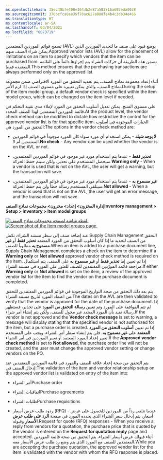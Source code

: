 ```yaml
---
ms.openlocfilehash: 35ec40bfe400e164db2e87a58281ba692eda0038
ms.sourcegitcommit: 376bcfca0ae39f70ac627a080fe4b4c3db34e466
ms.translationtype: HT
ms.contentlocale: ar-SA
ms.lasthandoff: 03/04/2021
ms.locfileid: "6073719"
---
```

<span data-ttu-id="65fbc-101">تسمح قوائم الموردين المعتمدين (AVL) بوضع قيود على صنف ما لتحديد الموردين الذين يمكن شراء الصنف منهم.</span><span class="sxs-lookup"><span data-stu-id="65fbc-101">Approved vendor lists (AVL) allow for the placement of limitations on an item to specify which vendors that the item can be purchased from.</span></span> <span data-ttu-id="65fbc-102">تضمن هذه الطريقة أن حركات الشراء يتم إجراؤها دائماً على القائمة المعتمدة فقط.</span><span class="sxs-lookup"><span data-stu-id="65fbc-102">This method ensures that the purchasing transactions are always performed only on the approved list.</span></span>

<span data-ttu-id="65fbc-103">أثناء إعداد مجموعة نماذج الصنف، يتم تحديد التحقق من المورد الافتراضي ضمن مجموعة نماذج الصنف، والذي يمكن تغييره على مستوى الصنف إذا لزم الأمر.</span><span class="sxs-lookup"><span data-stu-id="65fbc-103">During the setup of the item model group, a default vendor check is specified within the item model group, which can be changed on the item level if needed.</span></span>

<span data-ttu-id="65fbc-104">على مستوى المنتج، يمكن تعديل أسلوب التحقق من المورِد لإملاء مدى تقييد التحكم في قائمة الموردين المعتمدين لهذا الصنف المحدد.</span><span class="sxs-lookup"><span data-stu-id="65fbc-104">At the product level, the vendor check method can be modified to dictate how restrictive the control for the approved vendor list is for that specific item.</span></span> <span data-ttu-id="65fbc-105">الخيارات الموجودة في أسلوب التحقق من المورد هي:</span><span class="sxs-lookup"><span data-stu-id="65fbc-105">The options in the vendor check method are:</span></span>

-   <span data-ttu-id="65fbc-106">**لا يوجد شيك** - يمكن استخدام أي مورد سواء كان المورد موجوداً في قوائم الموردين المعتمدين أم لا.</span><span class="sxs-lookup"><span data-stu-id="65fbc-106">**No check** - Any vendor can be used whether the vendor is on the AVL or not.</span></span>

-   <span data-ttu-id="65fbc-107">**تحذير فقط** - عندما يتم استخدام مورد غير موجود في قوائم الموردين المعتمدين، سيحصل المستخدم على تحذير، ولكن سيتم حفظ الحركة.</span><span class="sxs-lookup"><span data-stu-id="65fbc-107">**Warning only** - When a vendor is used that is not on the AVL, the user will get a warning, but the transaction will save.</span></span>

-   <span data-ttu-id="65fbc-108">**غير مسموح به** - عندما يتم استخدام مورد غير موجود في قوائم الموردين المعتمدين، سيتلقى المستخدم رسالة خطأ ولن يتم حفظ الحركة.</span><span class="sxs-lookup"><span data-stu-id="65fbc-108">**Not allowed** - When a vendor is used that is not on the AVL, the user will get an error message, and the transaction will not save.</span></span>

<span data-ttu-id="65fbc-109">**إدارة المخزون> إعداد> مخزون> مجموعات نماذج الصنف**</span><span class="sxs-lookup"><span data-stu-id="65fbc-109">**Inventory management > Setup > Inventory > Item model groups**</span></span>

<span data-ttu-id="65fbc-110">[![لقطة شاشة لصفحة مجموعات نماذج الصنف.](../media/item-model-group.png)](../media/item-model-group.png#lightbox)</span><span class="sxs-lookup"><span data-stu-id="65fbc-110">[![Screenshot of the Item model groups page.](../media/item-model-group.png)](../media/item-model-group.png#lightbox)</span></span>


<span data-ttu-id="65fbc-111">عند إضافة صنف إلى سطر مستند الشراء، تكمل Supply Chain Management التحقق من الصنف لتحديد ما إذا كان أسلوب التحقق من المورد المعتمد **تحذير فقط** أو **غير مسموح به** مطلوباً للصنف.</span><span class="sxs-lookup"><span data-stu-id="65fbc-111">When an item is added to a purchase document line, Supply Chain Management completes a check on the item to determine if a **Warning only** or **Not allowed** approved vendor check method is required on the item.</span></span> <span data-ttu-id="65fbc-112">إذا تم تعيين إما **تحذير فقط** أو **غير مسموح به** على الصنف، يتم استكمال مراجعة قائمة المورِّدين المعتمدين للصنف للعثور على المورد في مستند الشراء.</span><span class="sxs-lookup"><span data-stu-id="65fbc-112">If either **Warning only** or **Not allowed** is set on the item, a review of the approved vendor list for the item to find the vendor on the purchase document is completed.</span></span> 

<span data-ttu-id="65fbc-113">يتم بعد ذلك التحقق من صحة التواريخ الموجودة في قوائم الموردين المعتمدين للتحقق من اعتماد المورد لتاريخ مستند الشراء.</span><span class="sxs-lookup"><span data-stu-id="65fbc-113">The dates on the AVL are then validated to verify that the vendor is approved for the date of the purchase document.</span></span> <span data-ttu-id="65fbc-114">إذا لم تتم الموافقة على المورد وتم تعيين **رسالة التحقق من المورد** على تحذير، فستظهر رسالة تفيد بأن المورد المحدد غير مخول للصنف، ولكن يتم إنشاء أمر شراء.</span><span class="sxs-lookup"><span data-stu-id="65fbc-114">If the vendor is not approved and the **Vendor check message** is set to warning, a message will display stating that the specified vendor is not authorized for the item, but a purchase order is created.</span></span> <span data-ttu-id="65fbc-115">إذا تم تعيين **أسلوب التحقق من المورد المعتمد** على **غير مسموح به**، فلن يتم إنشاء سطر أمر الشراء، ويجب على المستخدم تغيير إعداد المورد المعتمد أو تغيير الموردين في أمر الشراء.</span><span class="sxs-lookup"><span data-stu-id="65fbc-115">If the **Approved vendor check method** is set to **Not allowed**, the purchase order line will not be created, and the user must change the approved vendor setting or change vendors on the PO.</span></span>

<span data-ttu-id="65fbc-116">يتم التحقق من صحة إعداد علاقة الصنف والمورد في قائمة الموردين المعتمدين عند إدخال الصنف في:</span><span class="sxs-lookup"><span data-stu-id="65fbc-116">The validation of the item and vendor relationship setup on the approved vendor list is validated on entry of the item into:</span></span>

-   <span data-ttu-id="65fbc-117">أمر الشراء</span><span class="sxs-lookup"><span data-stu-id="65fbc-117">Purchase order</span></span>

-   <span data-ttu-id="65fbc-118">اتفاقيات الشراء</span><span class="sxs-lookup"><span data-stu-id="65fbc-118">Purchase agreements</span></span>

-   <span data-ttu-id="65fbc-119">طلبات الشراء</span><span class="sxs-lookup"><span data-stu-id="65fbc-119">Purchase requisitions</span></span>

-   <span data-ttu-id="65fbc-120">ردود طلب عرض أسعار (RFQ) - عندما تتلقى رداً من الموردين للحصول على عرض أسعار، يتم إدخال سعر الشراء الذي يحدده المورد في صفحة **الرد على طلب عرض الأسعار** وقبوله.</span><span class="sxs-lookup"><span data-stu-id="65fbc-120">Request for quote (RFQ) responses - When you receive a reply from vendors for a quotation, the purchase price that is quoted by the vendor is entered on the **Request for quotation reply** page and accepted.</span></span> <span data-ttu-id="65fbc-121">أثناء قبولك عرض أسعار الشراء، يتم التحقق من صحة قائمة الموردين المعتمدين للصنف مع المورد الذي يتم وضع رد طلب عرض الأسعار معه.</span><span class="sxs-lookup"><span data-stu-id="65fbc-121">While you are accepting the purchase quotation, the approved vendor list for the item is validated with the vendor with whom the RFQ response is placed.</span></span>
